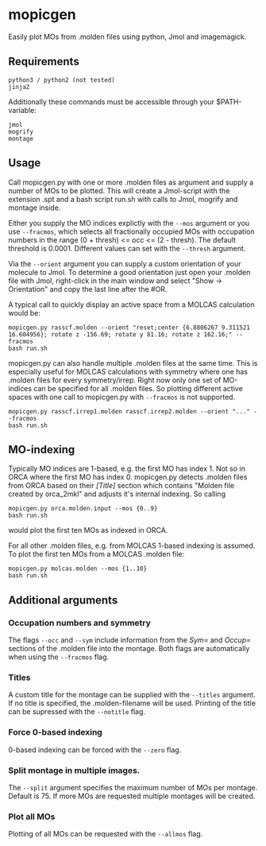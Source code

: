 # mopicgen
Easily plot MOs from .molden files using python, Jmol and imagemagick.
## Requirements

    python3 / python2 (not tested)
    jinja2
Additionally these commands must be accessible through your $PATH-variable:

    jmol
    mogrify
    montage
## Usage
Call mopicgen.py with one or more .molden files as argument and supply a number of MOs to be plotted. This will create a Jmol-script with the extension .spt and a bash script run.sh with calls to Jmol, mogrify and montage inside.

Either you supply the MO indices explictly with the `--mos` argument or you use `--fracmos`, which selects all fractionally occupied MOs with occupation numbers in the range (0 + thresh) <= occ <= (2 - thresh). The default threshold is 0.0001. Different values can set with the `--thresh` argument.

Via the `--orient` argument you can supply a custom orientation of your molecule to Jmol. To determine a good orientation just open your .molden file with Jmol, right-click in the main window and select "Show -> Orientation" and copy the last line after the #OR.

A typical call to quickly display an active space from a MOLCAS calculation would be:

    mopicgen.py rasscf.molden --orient "reset;center {6.8806267 9.311521 16.604956}; rotate z -156.69; rotate y 81.16; rotate z 162.16;" --fracmos
    bash run.sh

mopicgen.py can also handle multiple .molden files at the same time. This is especially useful for MOLCAS calculations with symmetry where one has .molden files for every symmetry/irrep. Right now only one set of MO-indices can be specified for all .molden files. So plotting different active spaces with one call to mopicgen.py with `--fracmos` is not supported.

    mopicgen.py rasscf.irrep1.molden rasscf.irrep2.molden --orient "..." --fracmos
    bash run.sh
    
## MO-indexing
Typically MO indices are 1-based, e.g. the first MO has index 1. Not so in ORCA where the first MO has index 0. mopicgen.py detects .molden files from ORCA based on their *[Title]* section which contains "Molden file created by orca_2mkl" and adjusts it's internal indexing. So calling

    mopicgen.py orca.molden.input --mos {0..9}
    bash run.sh
    
would plot the first ten MOs as indexed in ORCA.

For all other .molden files, e.g. from MOLCAS 1-based indexing is assumed. To plot the first ten MOs from a MOLCAS .molden file:

    mopicgen.py molcas.molden --mos {1..10}
    bash run.sh

## Additional arguments
### Occupation numbers and symmetry
The flags `--occ` and `--sym` include information from the *Sym=* and *Occup=* sections of the .molden file into the montage. Both flags are automatically when using the `--fracmos` flag.

### Titles
A custom title for the montage can be supplied with the `--titles` argument. If no title is specified, the .molden-filename will be used. Printing of the title can be supressed with the `--notitle` flag.

### Force 0-based indexing
0-based indexing can be forced with the `--zero` flag.

### Split montage in multiple images.
The `--split` argument specifies the maximum number of MOs per montage. Default is 75. If more MOs are requested multiple montages will be created.

### Plot all MOs
Plotting of all MOs can be requested with the `--allmos` flag.

